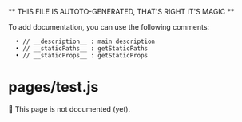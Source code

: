** THIS FILE IS AUTOTO-GENERATED, THAT'S RIGHT IT'S MAGIC **

To add documentation, you can use the following comments:

      • // __description__ : main description
      • // __staticPaths__ : getStaticPaths
      • // __staticProps__ : getStaticProps


# pages/test.js
🤯 This page is not documented (yet).
